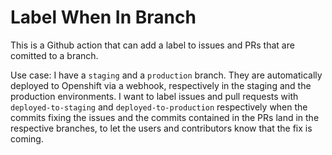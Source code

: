 # Label When In Branch


This is a Github action that can add a label to issues and PRs that are comitted to a branch.

Use case: I have a `staging` and a `production` branch. They are automatically
deployed to Openshift via a webhook, respectively in the staging and the
production environments. I want to label issues and pull requests with
`deployed-to-staging` and `deployed-to-production` respectively when the
commits fixing the issues and the commits contained in the PRs land in the
respective branches, to let the users and contributors know that the fix is
coming.
